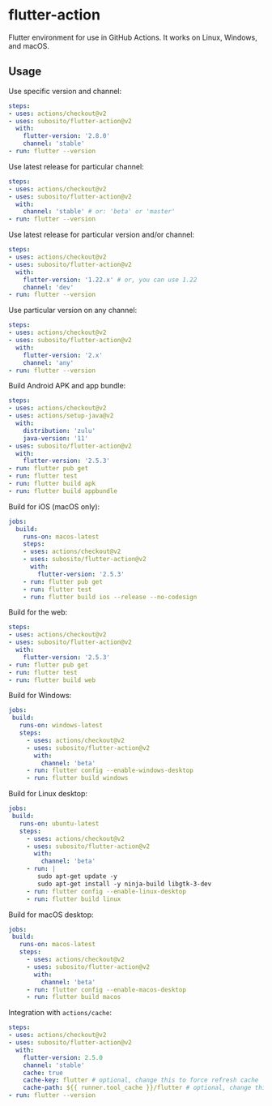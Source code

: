 # flutter-action

Flutter environment for use in GitHub Actions. It works on Linux, Windows, and macOS.

## Usage

Use specific version and channel:

```yaml
steps:
- uses: actions/checkout@v2
- uses: subosito/flutter-action@v2
  with:
    flutter-version: '2.8.0'
    channel: 'stable'
- run: flutter --version
```

Use latest release for particular channel:

```yaml
steps:
- uses: actions/checkout@v2
- uses: subosito/flutter-action@v2
  with:
    channel: 'stable' # or: 'beta' or 'master'
- run: flutter --version
```

Use latest release for particular version and/or channel:

```yaml
steps:
- uses: actions/checkout@v2
- uses: subosito/flutter-action@v2
  with:
    flutter-version: '1.22.x' # or, you can use 1.22
    channel: 'dev'
- run: flutter --version
```

Use particular version on any channel:

```yaml
steps:
- uses: actions/checkout@v2
- uses: subosito/flutter-action@v2
  with:
    flutter-version: '2.x'
    channel: 'any'
- run: flutter --version
```

Build Android APK and app bundle:

```yaml
steps:
- uses: actions/checkout@v2
- uses: actions/setup-java@v2
  with:
    distribution: 'zulu'
    java-version: '11'
- uses: subosito/flutter-action@v2
  with:
    flutter-version: '2.5.3'
- run: flutter pub get
- run: flutter test
- run: flutter build apk
- run: flutter build appbundle
```

Build for iOS (macOS only):

```yaml
jobs:
  build:
    runs-on: macos-latest
    steps:
    - uses: actions/checkout@v2
    - uses: subosito/flutter-action@v2
      with:
        flutter-version: '2.5.3'
    - run: flutter pub get
    - run: flutter test
    - run: flutter build ios --release --no-codesign
```

Build for the web:

```yaml
steps:
- uses: actions/checkout@v2
- uses: subosito/flutter-action@v2
  with:
    flutter-version: '2.5.3'
- run: flutter pub get
- run: flutter test
- run: flutter build web
```

Build for Windows:

```yaml
jobs:
 build:
   runs-on: windows-latest
   steps:
     - uses: actions/checkout@v2
     - uses: subosito/flutter-action@v2
       with:
         channel: 'beta'
     - run: flutter config --enable-windows-desktop
     - run: flutter build windows
```

Build for Linux desktop:

```yaml
jobs:
 build:
   runs-on: ubuntu-latest
   steps:
     - uses: actions/checkout@v2
     - uses: subosito/flutter-action@v2
       with:
         channel: 'beta'
     - run: |
        sudo apt-get update -y
        sudo apt-get install -y ninja-build libgtk-3-dev
     - run: flutter config --enable-linux-desktop
     - run: flutter build linux
```

Build for macOS desktop:

```yaml
jobs:
 build:
   runs-on: macos-latest
   steps:
     - uses: actions/checkout@v2
     - uses: subosito/flutter-action@v2
       with:
         channel: 'beta'
     - run: flutter config --enable-macos-desktop
     - run: flutter build macos
```

Integration with `actions/cache`:

```yaml
steps:
- uses: actions/checkout@v2
- uses: subosito/flutter-action@v2
  with:
    flutter-version: 2.5.0
    channel: 'stable'
    cache: true
    cache-key: flutter # optional, change this to force refresh cache
    cache-path: ${{ runner.tool_cache }}/flutter # optional, change this to specify the cache path
- run: flutter --version
```
